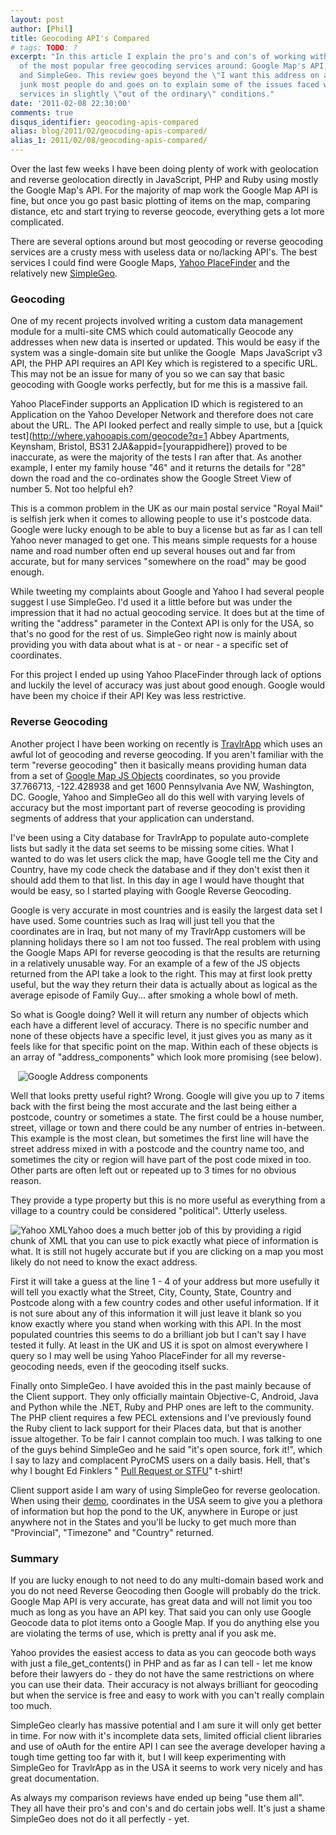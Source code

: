 ```yaml
---
layout: post
author: [Phil]
title: Geocoding API's Compared
# tags: TODO: ?
excerpt: "In this article I explain the pro's and con's of working with three
  of the most popular free geocoding services around: Google Map's API, Yahoo PlaceFinder
  and SimpleGeo. This review goes beyond the \"I want this address on a map marker!\"
  junk most people do and goes on to explain some of the issues faced when using these
  services in slightly \"out of the ordinary\" conditions."
date: '2011-02-08 22:30:00'
comments: true
disqus_identifier: geocoding-apis-compared
alias: blog/2011/02/geocoding-apis-compared/
alias_1: 2011/02/08/geocoding-apis-compared/
---
```


Over the last few weeks I have been doing plenty of work with geolocation and reverse geolocation directly in JavaScript, PHP and Ruby using mostly the Google Map's API. For the majority of map work the Google Map API is fine, but once you go past basic plotting of items on the map, comparing distance, etc and start trying to reverse geocode, everything gets a lot more complicated.

There are several options around but most geocoding or reverse geocoding services are a crusty mess with useless data or no/lacking API's. The best services I could find were Google Maps, [Yahoo PlaceFinder](http://developer.yahoo.com/geo/placefinder/) and the relatively new [SimpleGeo](http://simplegeo.com/).

### Geocoding

One of my recent projects involved writing a custom data management module for a multi-site CMS which could automatically Geocode any addresses when new data is inserted or updated. This would be easy if the system was a single-domain site but unlike the Google  Maps JavaScript v3 API, the PHP API requires an API Key which is registered to a specific URL. This may not be an issue for many of you so we can say that basic geocoding with Google works perfectly, but for me this is a massive fail.

Yahoo PlaceFinder supports an Application ID which is registered to an Application on the Yahoo Developer Network and therefore does not care about the URL. The API looked perfect and really simple to use, but a [quick test](http://where.yahooapis.com/geocode?q=1 Abbey Apartments, Keynsham, Bristol, BS31 2JA&appid=[yourappidhere]) proved to be inaccurate, as were the majority of the tests I ran after that. As another example, I enter my family house "46" and it returns the details for "28" down the road and the co-ordinates show the Google Street View of number 5. Not too helpful eh?

This is a common problem in the UK as our main postal service "Royal Mail" is selfish jerk when it comes to allowing people to use it's postcode data. Google were lucky enough to be able to buy a license but as far as I can tell Yahoo never managed to get one. This means simple requests for a house name and road number often end up several houses out and far from accurate, but for many services "somewhere on the road" may be good enough.

While tweeting my complaints about Google and Yahoo I had several people suggest I use SimpleGeo. I'd used it a little before but was under the impression that it had no actual geocoding service. It does but at the time of writing the "address" parameter in the Context API is only for the USA, so that's no good for the rest of us. SimpleGeo right now is mainly about providing you with data about what is at - or near - a specific set of coordinates.

For this project I ended up using Yahoo PlaceFinder through lack of options and luckily the level of accuracy was just about good enough. Google would have been my choice if their API Key was less restrictive.

### Reverse Geocoding

Another project I have been working on recently is [TravlrApp](http://travlrapp.com/) which uses an awful lot of geocoding and reverse geocoding. If you aren't familiar with the term "reverse geocoding" then it basically means providing human data from a set of [Google Map JS Objects](https://s3.amazonaws.com/philsturgeon-blog/Screen_shot_2011-02-08_at_23.52_.29_.png) coordinates, so you provide 37.766713, -122.428938 and get 1600 Pennsylvania Ave NW, Washington, DC. Google, Yahoo and SimpleGeo all do this well with varying levels of accuracy but the most important part of reverse geocoding is providing segments of address that your application can understand.

I've been using a City database for TravlrApp to populate auto-complete lists but sadly it the data set seems to be missing some cities. What I wanted to do was let users click the map, have Google tell me the City and Country, have my code check the database and if they don't exist then it should add them to that list. In this day in age I would have thought that would be easy, so I started playing with Google Reverse Geocoding.

Google is very accurate in most countries and is easily the largest data set I have used. Some countries such as Iraq will just tell you that the coordinates are in Iraq, but not many of my TravlrApp customers will be planning holidays there so I am not too fussed. The real problem with using the Google Maps API for reverse geocoding is that the results are returning in a relatively unusable way. For an example of a few of the JS objects returned from the API take a look to the right. This may at first look pretty useful, but the way they return their data is actually about as logical as the average episode of Family Guy... after smoking a whole bowl of meth.

So what is Google doing? Well it will return any number of objects which each have a different level of accuracy. There is no specific number and none of these objects have a specific level, it just gives you as many as it feels like for that specific point on the map. Within each of these objects is an array of "address\_components" which look more promising (see below).

   ![Google Address components](https://s3.amazonaws.com/philsturgeon-blog/Screen_shot_2011-02-08_at_23.54_.11_.png)  

Well that looks pretty useful right? Wrong. Google will give you up to 7 items back with the first being the most accurate and the last being either a postcode, country or sometimes a state. The first could be a house number, street, village or town and there could be any number of entries in-between. This example is the most clean, but sometimes the first line will have the street address mixed in with a postcode and the country name too, and sometimes the city or region will have part of the post code mixed in too. Other parts are often left out or repeated up to 3 times for no obvious reason.

They provide a type property but this is no more useful as everything from a village to a country could be considered "political". Utterly useless.

![Yahoo XML](https://s3.amazonaws.com/philsturgeon-blog/Screen_shot_2011-02-09_at_00.00_.17_.png)Yahoo does a much better job of this by providing a rigid chunk of XML that you can use to pick exactly what piece of information is what. It is still not hugely accurate but if you are clicking on a map you most likely do not need to know the exact address.

First it will take a guess at the line 1 - 4 of your address but more usefully it will tell you exactly what the Street, City, County, State, Country and Postcode along with a few country codes and other useful information. If it is not sure about any of this information it will just leave it blank so you know exactly where you stand when working with this API. In the most populated countries this seems to do a brilliant job but I can't say I have tested it fully. At least in the UK and US it is spot on almost everywhere I query so I may well be using Yahoo PlaceFinder for all my reverse-geocoding needs, even if the geocoding itself sucks.

Finally onto SimpleGeo. I have avoided this in the past mainly because of the Client support. They only officially maintain Objective-C, Android, Java and Python while the .NET, Ruby and PHP ones are left to the community. The PHP client requires a few PECL extensions and I've previously found the Ruby client to lack support for their Places data, but that is another issue altogether. To be fair I cannot complain too much. I was talking to one of the guys behind SimpleGeo and he said "it's open source, fork it!", which I say to lazy and complacent PyroCMS users on a daily basis. Hell, that's why I bought Ed Finklers " [Pull Request or STFU](http://spaz.spreadshirt.com/pull-request-or-stfu-black-A6928817/)" t-shirt!

Client support aside I am wary of using SimpleGeo for reverse geolocation. When using their [demo](http://simplegeo.com/products/context/#demo), coordinates in the USA seem to give you a plethora of information but hop the pond to the UK, anywhere in Europe or just anywhere not in the States and you'll be lucky to get much more than "Provincial", "Timezone" and "Country" returned.

### Summary

If you are lucky enough to not need to do any multi-domain based work and you do not need Reverse Geocoding then Google will probably do the trick. Google Map API is very accurate, has great data and will not limit you too much as long as you have an API key. That said you can only use Google Geocode data to plot items onto a Google Map. If you do anything else you are violating the terms of use, which is pretty anal if you ask me.

Yahoo provides the easiest access to data as you can geocode both ways with just a file\_get\_contents() in PHP and as far as I can tell - let me know before their lawyers do - they do not have the same restrictions on where you can use their data. Their accuracy is not always brilliant for geocoding but when the service is free and easy to work with you can't really complain too much.

SimpleGeo clearly has massive potential and I am sure it will only get better in time. For now with it's incomplete data sets, limited official client libraries and use of oAuth for the entire API I can see the average developer having a tough time getting too far with it, but I will keep experimenting with SimpleGeo for TravlrApp as in the USA it seems to work very nicely and has great documentation.

As always my comparison reviews have ended up being "use them all". They all have their pro's and con's and do certain jobs well. It's just a shame SimpleGeo does not do it all perfectly - yet.
